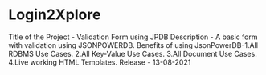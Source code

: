 # Login2Xplore
Title of the Project - Validation Form using JPDB
Description - A basic form with validation using JSONPOWERDB.
Benefits of using JsonPowerDB-1.All RDBMS Use Cases.
                              2.All Key-Value Use Cases.
                              3.All Document Use Cases.
                              4.Live working HTML Templates.
Release - 13-08-2021
